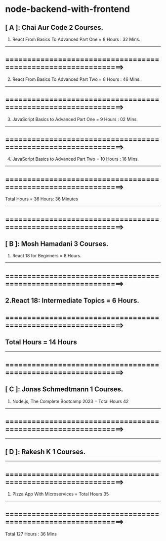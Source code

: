 # node-backend-with-frontend

[ A ]: Chai Aur Code 2 Courses.
-------------------------------

1.  React From Basics To Advanced Part One = 8 Hours : 32 Mins.
---------------------------------------------------------------------------------------
==============================================================>
---------------------------------------------------------------------------------------

2. React From Basics To Advanced Part Two = 8 Hours : 46 Mins.
---------------------------------------------------------------------------------------
==============================================================>
---------------------------------------------------------------------------------------
3. JavaScript Basics to Advanced Part One = 9 Hours : 02 Mins.
---------------------------------------------------------------------------------------
==============================================================>
---------------------------------------------------------------------------------------

4. JavaScript Basics to Advanced Part Two = 10 Hours : 16 Mins.
---------------------------------------------------------------------------------------
==============================================================>
---------------------------------------------------------------------------------------

Total Hours = 36 Hours: 36 Minutes

---------------------------------------------------------------------------------------
==============================================================>
---------------------------------------------------------------------------------------

[ B ]: Mosh Hamadani 3 Courses.
-----------------------------------

1. React 18 for Beginners = 8 Hours.
---------------------------------------------------------------------------------------
==============================================================>
---------------------------------------------------------------------------------------
2.React 18: Intermediate Topics = 6 Hours.
---------------------------------------------------------------------------------------
==============================================================>
---------------------------------------------------------------------------------------

Total Hours = 14 Hours
----------------------------------------------
---------------------------------------------------------------------------------------
==============================================================>
---------------------------------------------------------------------------------------
[ C ]: Jonas Schmedtmann 1 Courses.
------------------------------------

1. Node.js, The Complete Bootcamp 2023 =  Total Hours 42
---------------------------------------------------------------------------------------
==============================================================>
---------------------------------------------------------------------------------------
-----------------------
[ D ]: Rakesh K 1 Courses.
-----------------------
---------------------------------------------------------------------------------------
==============================================================>
---------------------------------------------------------------------------------------
1. Pizza App With Microservices = Total Hours 35
---------------------------------------------------------------------------------------
==============================================================>
---------------------------------------------------------------------------------------


Total 127 Hours : 36 Mins
